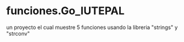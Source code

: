 # funciones.Go_IUTEPAL
un proyecto el cual muestre 5 funciones usando la libreria "strings" y "strconv"

